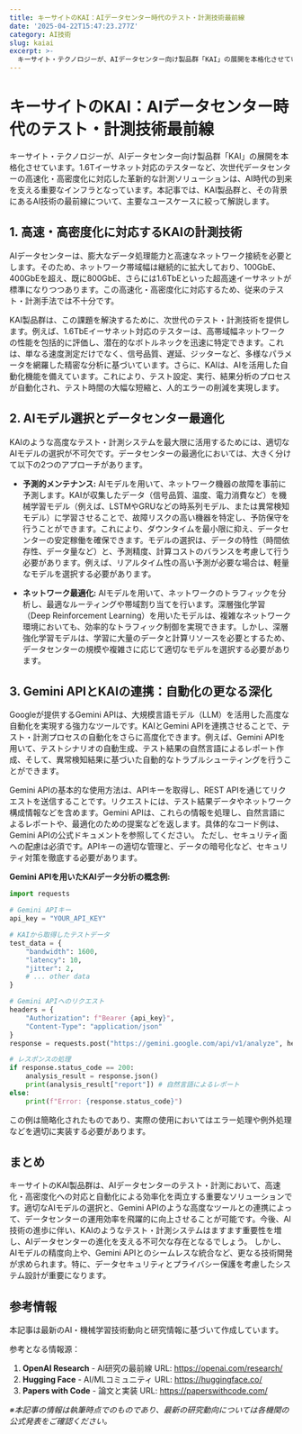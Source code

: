 ```yaml
---
title: キーサイトのKAI：AIデータセンター時代のテスト・計測技術最前線
date: '2025-04-22T15:47:23.277Z'
category: AI技術
slug: kaiai
excerpt: >-
  キーサイト・テクノロジーが、AIデータセンター向け製品群「KAI」の展開を本格化させています。1.6Tイーサネット対応のテスターなど、次世代データセンターの高速化・高密度化に対応した革新的な計測ソリューションは、AI時代の到来を支える重要なインフラとなっています。本記事では、KAI製品群と、その背景...
---
```


# キーサイトのKAI：AIデータセンター時代のテスト・計測技術最前線

キーサイト・テクノロジーが、AIデータセンター向け製品群「KAI」の展開を本格化させています。1.6Tイーサネット対応のテスターなど、次世代データセンターの高速化・高密度化に対応した革新的な計測ソリューションは、AI時代の到来を支える重要なインフラとなっています。本記事では、KAI製品群と、その背景にあるAI技術の最前線について、主要なユースケースに絞って解説します。


## 1. 高速・高密度化に対応するKAIの計測技術

AIデータセンターは、膨大なデータ処理能力と高速なネットワーク接続を必要とします。そのため、ネットワーク帯域幅は継続的に拡大しており、100GbE、400GbEを超え、既に800GbE、さらには1.6TbEといった超高速イーサネットが標準になりつつあります。この高速化・高密度化に対応するため、従来のテスト・計測手法では不十分です。

KAI製品群は、この課題を解決するために、次世代のテスト・計測技術を提供します。例えば、1.6TbEイーサネット対応のテスターは、高帯域幅ネットワークの性能を包括的に評価し、潜在的なボトルネックを迅速に特定できます。これは、単なる速度測定だけでなく、信号品質、遅延、ジッターなど、多様なパラメータを網羅した精密な分析に基づいています。さらに、KAIは、AIを活用した自動化機能を備えています。これにより、テスト設定、実行、結果分析のプロセスが自動化され、テスト時間の大幅な短縮と、人的エラーの削減を実現します。


## 2. AIモデル選択とデータセンター最適化

KAIのような高度なテスト・計測システムを最大限に活用するためには、適切なAIモデルの選択が不可欠です。データセンターの最適化においては、大きく分けて以下の2つのアプローチがあります。

* **予測的メンテナンス:** AIモデルを用いて、ネットワーク機器の故障を事前に予測します。KAIが収集したデータ（信号品質、温度、電力消費など）を機械学習モデル（例えば、LSTMやGRUなどの時系列モデル、または異常検知モデル）に学習させることで、故障リスクの高い機器を特定し、予防保守を行うことができます。これにより、ダウンタイムを最小限に抑え、データセンターの安定稼働を確保できます。モデルの選択は、データの特性（時間依存性、データ量など）と、予測精度、計算コストのバランスを考慮して行う必要があります。例えば、リアルタイム性の高い予測が必要な場合は、軽量なモデルを選択する必要があります。

* **ネットワーク最適化:** AIモデルを用いて、ネットワークのトラフィックを分析し、最適なルーティングや帯域割り当てを行います。深層強化学習（Deep Reinforcement Learning）を用いたモデルは、複雑なネットワーク環境においても、効率的なトラフィック制御を実現できます。しかし、深層強化学習モデルは、学習に大量のデータと計算リソースを必要とするため、データセンターの規模や複雑さに応じて適切なモデルを選択する必要があります。


## 3. Gemini APIとKAIの連携：自動化の更なる深化

Googleが提供するGemini APIは、大規模言語モデル（LLM）を活用した高度な自動化を実現する強力なツールです。KAIとGemini APIを連携させることで、テスト・計測プロセスの自動化をさらに高度化できます。例えば、Gemini APIを用いて、テストシナリオの自動生成、テスト結果の自然言語によるレポート作成、そして、異常検知結果に基づいた自動的なトラブルシューティングを行うことができます。

Gemini APIの基本的な使用方法は、APIキーを取得し、REST APIを通じてリクエストを送信することです。リクエストには、テスト結果データやネットワーク構成情報などを含めます。Gemini APIは、これらの情報を処理し、自然言語によるレポートや、最適化のための提案などを返します。具体的なコード例は、Gemini APIの公式ドキュメントを参照してください。  ただし、セキュリティ面への配慮は必須です。APIキーの適切な管理と、データの暗号化など、セキュリティ対策を徹底する必要があります。


**Gemini APIを用いたKAIデータ分析の概念例:**

```python
import requests

# Gemini APIキー
api_key = "YOUR_API_KEY"

# KAIから取得したテストデータ
test_data = {
    "bandwidth": 1600,
    "latency": 10,
    "jitter": 2,
    # ... other data
}

# Gemini APIへのリクエスト
headers = {
    "Authorization": f"Bearer {api_key}",
    "Content-Type": "application/json"
}
response = requests.post("https://gemini.google.com/api/v1/analyze", headers=headers, json=test_data)

# レスポンスの処理
if response.status_code == 200:
    analysis_result = response.json()
    print(analysis_result["report"]) # 自然言語によるレポート
else:
    print(f"Error: {response.status_code}")
```

この例は簡略化されたものであり、実際の使用においてはエラー処理や例外処理などを適切に実装する必要があります。


## まとめ

キーサイトのKAI製品群は、AIデータセンターのテスト・計測において、高速化・高密度化への対応と自動化による効率化を両立する重要なソリューションです。適切なAIモデルの選択と、Gemini APIのような高度なツールとの連携によって、データセンターの運用効率を飛躍的に向上させることが可能です。今後、AI技術の進歩に伴い、KAIのようなテスト・計測システムはますます重要性を増し、AIデータセンターの進化を支える不可欠な存在となるでしょう。  しかし、AIモデルの精度向上や、Gemini APIとのシームレスな統合など、更なる技術開発が求められます。特に、データセキュリティとプライバシー保護を考慮したシステム設計が重要になります。


## 参考情報

本記事は最新のAI・機械学習技術動向と研究情報に基づいて作成しています。

参考となる情報源：
1. **OpenAI Research** - AI研究の最前線
   URL: https://openai.com/research/
2. **Hugging Face** - AI/MLコミュニティ
   URL: https://huggingface.co/
3. **Papers with Code** - 論文と実装
   URL: https://paperswithcode.com/

*※本記事の情報は執筆時点でのものであり、最新の研究動向については各機関の公式発表をご確認ください。*
